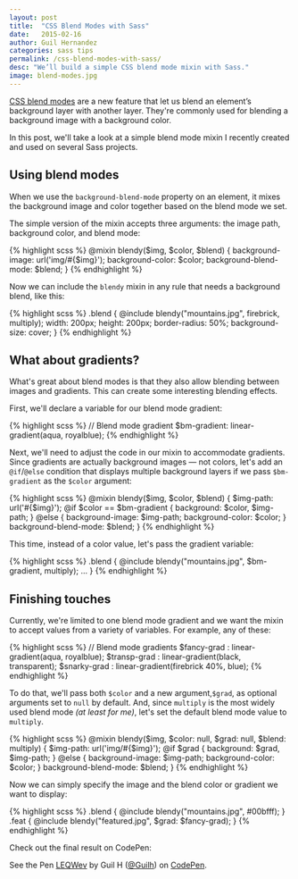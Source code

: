 ```yaml
---
layout: post
title:  "CSS Blend Modes with Sass"
date:   2015-02-16
author: Guil Hernandez
categories: sass tips
permalink: /css-blend-modes-with-sass/
desc: "We’ll build a simple CSS blend mode mixin with Sass."
image: blend-modes.jpg
---
```


[CSS blend modes](https://css-tricks.com/basics-css-blend-modes/) are a new feature that let us blend an element’s background layer with another layer. They're commonly used for blending a background image with a background color. 

In this post, we'll take a look at a simple blend mode mixin I recently created and used on several Sass projects.

## Using blend modes

When we use the `background-blend-mode` property on an element, it mixes the background image and color together based on the blend mode we set.

The simple version of the mixin accepts three arguments: the image path, background color, and blend mode:

{% highlight scss %}
@mixin blendy($img, $color, $blend) {
  background-image: url('img/#{$img}');
  background-color: $color;
  background-blend-mode: $blend;
}
{% endhighlight %}

Now we can include the `blendy` mixin in any rule that needs a background blend, like this:

{% highlight scss %}
.blend {
  @include blendy("mountains.jpg", firebrick, multiply);
  width: 200px;
  height: 200px;
  border-radius: 50%;
  background-size: cover;
}
{% endhighlight %}

## What about gradients?
What's great about blend modes is that they also allow blending between images and gradients. This can create some interesting blending effects.

First, we'll declare a variable for our blend mode gradient:

{% highlight scss %}
// Blend mode gradient
$bm-gradient: linear-gradient(aqua, royalblue);
{% endhighlight %}

Next, we'll need to adjust the code in our mixin to accommodate gradients. Since gradients are actually background images &mdash; not colors, let's add an `@if`/`@else` condition that displays multiple background layers if we pass `$bm-gradient` as the `$color` argument:


{% highlight scss %}
@mixin blendy($img, $color, $blend) {
  $img-path: url('#{$img}');
  @if $color == $bm-gradient {
    background: $color, $img-path;
  } @else {
    background-image: $img-path;
    background-color: $color;
  }
  background-blend-mode: $blend;
}
{% endhighlight %}

This time, instead of a color value, let's pass the gradient variable:

{% highlight scss %}
.blend {
  @include blendy("mountains.jpg", $bm-gradient, multiply);
  ...
}
{% endhighlight %}

## Finishing touches

Currently, we're limited to one blend mode gradient and we want the mixin to accept values from a variety of variables. For example, any of these:

{% highlight scss %}
// Blend mode gradients
$fancy-grad  : linear-gradient(aqua, royalblue);
$transp-grad : linear-gradient(black, transparent);
$snarky-grad : linear-gradient(firebrick 40%, blue);
{% endhighlight %}

To do that, we'll pass both `$color` and a new argument,`$grad`, as optional arguments set to `null` by default. And, since `multiply` is the most widely used blend mode *(at least for me)*, let's set the default blend mode value to `multiply`.

{% highlight scss %}
@mixin blendy($img, $color: null, $grad: null, $blend: multiply) {
  $img-path: url('img/#{$img}');
  @if $grad {
    background: $grad, $img-path;
  } @else {
    background-image: $img-path;
    background-color: $color;
  }
  background-blend-mode: $blend;
}
{% endhighlight %}

Now we can simply specify the image and the blend color or gradient we want to display:

{% highlight scss %}
.blend {
  @include blendy("mountains.jpg", #00bfff);
}
.feat {
  @include blendy("featured.jpg", $grad: $fancy-grad);
}
{% endhighlight %}

Check out the final result on CodePen:

<p data-height="268" data-theme-id="0" data-slug-hash="LEQWev" data-default-tab="result" data-user="Guilh" class='codepen'>See the Pen <a href='http://codepen.io/Guilh/pen/LEQWev/'>LEQWev</a> by Guil H (<a href='http://codepen.io/Guilh'>@Guilh</a>) on <a href='http://codepen.io'>CodePen</a>.</p>
<script async src="//assets.codepen.io/assets/embed/ei.js"></script>
